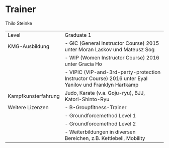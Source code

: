 Trainer
==============
Thilo Steinke

|||
|---------------|---------------------------------------------|
|Level | Graduate 1|
|KMG-Ausbildung| - GIC (General Instructor Course) 2015 unter Moran Laskov und Mateusz Sog |
||- WIP (Women Instructor Course) 2016 unter Gracia Ho |
||- VIPIC (VIP-and-3rd-party-protection Instructor Course) 2016 unter Eyal Yanilov und Franklyn Hartkamp |
|Kampfkunsterfahrung  | Judo, Karate (v.a. Goju-ryu), BJJ, Katori-Shinto-Ryu |
|Weitere Lizenzen |- B-Groupfitness-Trainer |
||- Groundforcemethod Level 1 |
||- Groundforcemethod Level 2 |
||- Weiterbildungen in diversen Bereichen, z.B. Kettlebell, Mobility |




